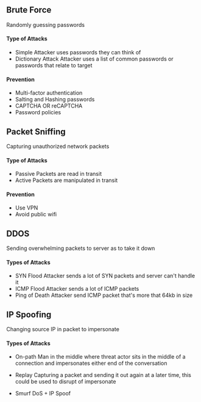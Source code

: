## Brute Force
Randomly guessing passwords

#### Type of Attacks
- Simple
  	Attacker uses passwords they can think of
- Dictionary Attack
  	Attacker uses a list of common passwords or passwords that relate to target
#### Prevention
- Multi-factor authentication
- Salting and Hashing passwords
- CAPTCHA OR reCAPTCHA
- Password policies

## Packet Sniffing
Capturing unauthorized network packets

#### Type of Attacks
- Passive
	Packets are read in transit
- Active
	Packets are manipulated in transit
#### Prevention
- Use VPN
- Avoid public wifi

## DDOS
Sending overwhelming packets to server as to take it down

#### Types of Attacks
- SYN Flood
  	Attacker sends a lot of SYN packets and server can't handle it
- ICMP Flood
  	Attacker sends a lot of ICMP packets
- Ping of Death
  	Attacker send ICMP packet that's more that 64kb in size
 
## IP Spoofing
Changing source IP in packet to impersonate 

#### Types of Attacks
- On-path
	Man in the middle where threat actor sits in the middle of a connection and impersonates either end of the conversation

- Replay
	Capturing a packet and sending it out again at a later time, this could be used to disrupt of impersonate

- Smurf
	DoS + IP Spoof
